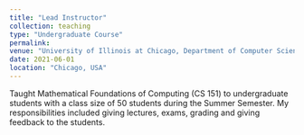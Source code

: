 ```yaml
---
title: "Lead Instructor"
collection: teaching
type: "Undergraduate Course"
permalink: 
venue: "University of Illinois at Chicago, Department of Computer Science"
date: 2021-06-01
location: "Chicago, USA"
---
```


Taught Mathematical Foundations of Computing (CS 151) to undergraduate students with a class size of 50 students during the Summer Semester. My responsibilities included giving lectures, exams, grading and giving feedback to the students. 


